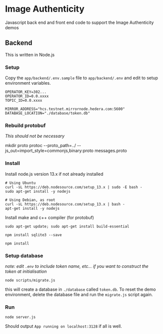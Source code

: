 # Image Authenticity

Javascript back end and front end code to support the Image Authenticity demos

## Backend

This is written in Node.js

### Setup

Copy the `app/backend/.env.sample` file to `app/backend/.env` and edit to setup environment variables.

```
OPERATOR_KEY=302...
OPERATOR_ID=0.0.xxxx
TOPIC_ID=0.0.xxxx

MIRROR_ADDRESS="hcs.testnet.mirrornode.hedera.com:5600"
DATABASE_LOCATION="./database/token.db"
```

### Rebuild protobuf

_This should not be necessary_

mkdir proto
protoc --proto_path=../ --js_out=import_style=commonjs,binary:proto messages.proto

### Install

Install node.js version 13.x if not already installed

```shell script
# Using Ubuntu
curl -sL https://deb.nodesource.com/setup_13.x | sudo -E bash -
sudo apt-get install -y nodejs

# Using Debian, as root
curl -sL https://deb.nodesource.com/setup_13.x | bash -
apt-get install -y nodejs
```

Install make and c++ compiler (for protobuf)

```shell script
sudo apt-get update; sudo apt-get install build-essential
```

```shell script
npm install sqlite3 --save

npm install
```

### Setup database

_note: edit `.env` to include token name, etc... if you want to construct the token at initialisation_
```
node scripts/migrate.js
```

this will create a database in `./database` called `token.db`.
To reset the demo environment, delete the database file and run the `migrate.js` script again.

### Run

```
node server.js
```

Should output `App running on localhost:3128` if all is well.
